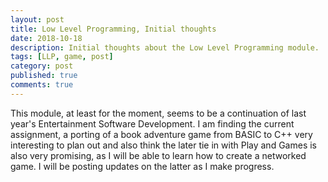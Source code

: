 ```yaml
---
layout: post
title: Low Level Programming, Initial thoughts
date: 2018-10-18
description: Initial thoughts about the Low Level Programming module.
tags: [LLP, game, post]
category: post
published: true
comments: true
---
```

This module, at least for the moment, seems to be a continuation of last year's Entertainment Software Development. I am finding the current assignment, a porting of a book adventure game from BASIC to C++ very interesting to plan out and also think the later tie in with Play and Games is also very promising, as I will be able to learn how to create a networked game. I will be posting updates on the latter as I make progress.